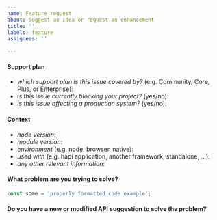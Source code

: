 ```yaml
---
name: Feature request
about: Suggest an idea or request an enhancement
title: ''
labels: feature
assignees: ''

---
```


<!--
  ⚠️ ⚠️ ⚠️ ⚠️ ⚠️ ⚠️
  You must complete this entire issue template to receive support. You MUST NOT remove, change, or replace the template with your own format. A missing or incomplete report will cause your issue to be closed without comment. Please respect the time and experience that went into this template. It is here for a reason. Thank you!
  ⚠️ ⚠️ ⚠️ ⚠️ ⚠️ ⚠️
-->

#### Support plan

<!--
We are here to help!

You do not need to pay to receive support. Free community based support is, by its nature, limited to available community members able to help. Most community support issues are resolved within 2 weeks.

Before submitting an issue, please review the various support plans available at https://hapi.dev/support/. That page includes useful information about faster and free channels to ask questions, as well as priority support options to meet you needs.
-->

* *which support plan is this issue covered by?* (e.g. Community, Core, Plus, or Enterprise): 
* *is this issue currently blocking your project?* (yes/no):
* *is this issue affecting a production system?* (yes/no):

#### Context

* *node version*: 
* *module version*: 
* *environment* (e.g. node, browser, native): 
* *used with* (e.g. hapi application, another framework, standalone, ...):
* *any other relevant information*:

#### What problem are you trying to solve?

<!--
Describe your issue in detail, including use cases, examples, and alternative solutions you have already tried. Make sure to wrap all code examples in backticks so that they display correctly. Before submitting an issue, make sure to click on the Preview tab above to verify everything is formatted correctly.
-->

```js
const some = 'properly formatted code example';
```

#### Do you have a new or modified API suggestion to solve the problem?
